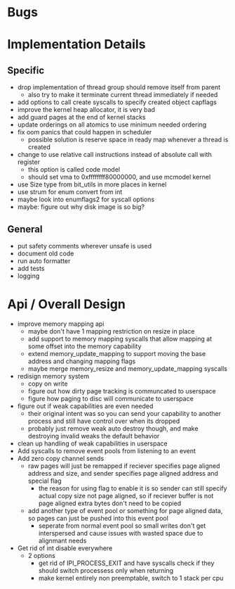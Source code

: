 # Bugs

# Implementation Details

## Specific

- drop implementation of thread group should remove itself from parent
    - also try to make it terminate current thread immediately if needed
- add options to call create syscalls to specify created object capflags
- improve the kernel heap allocator, it is very bad
- add guard pages at the end of kernel stacks
- update orderings on all atomics to use minimum needed ordering
- fix oom panics that could happen in scheduler
    - possible solution is reserve space in ready map whenever a thread is created
- change to use relative call instructions instead of absolute call with register
    - this option is called code model
    - should set vma to 0xffffffff80000000, and use mcmodel kernel
- use Size type from bit_utils in more places in kernel
- use strum for enum convert from int
- maybe look into enumflags2 for syscall options
- maybe: figure out why disk image is so big?

## General

- put safety comments wherever unsafe is used
- document old code
- run auto formatter
- add tests
- logging


# Api / Overall Design

- improve memory mapping api
    - maybe don't have 1 mapping restriction on resize in place
    - add support to memory mapping syscalls that allow mapping at some offset into the memory capability
    - extend memory_update_mapping to support moving the base address and changing mapping flags
    - maybe merge memory_resize and memory_update_mapping syscalls
- redisign memory system
    - copy on write
    - figure out how dirty page tracking is communcated to userspace
    - figure how paging to disc will communicate to userspace
- figure out if weak capabilities are even needed
    - their original intent was so you can send your capability to another process and still have control over when its dropped
    - probably just remove weak auto destroy though, and make destroying invalid weaks the default behavior
- clean up handling of weak capabilities in userspace
- Add syscalls to remove event pools from listening to an event
- Add zero copy channel sends
    - raw pages will just be remapped if reciever specifies page aligned address and size, and sender specifies page aligned address and special flag
        - the reason for using flag to enable it is so sender can still specify actual copy size not page aligned, so if reciever buffer is not page aligned extra bytes don't need to be copied
    - add another type of event pool or something for page aligned data, so pages can just be pushed into this event pool
        - seperate from normal event pool so small writes don't get interspersed and cause issues with wasted space due to alignmant needs
- Get rid of int disable everywhere
    - 2 options
        - get rid of IPI_PROCESS_EXIT and have syscalls check if they should switch processess only when returning
        - make kernel entirely non preemptable, switch to 1 stack per cpu